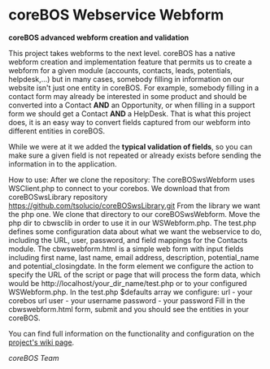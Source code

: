 coreBOS Webservice Webform
================

**coreBOS advanced webform creation and validation**

This project takes webforms to the next level. coreBOS has a native webform creation and implementation feature that permits us to create a webform for a given module (accounts, contacts, leads, potentials, helpdesk,...) but in many cases, somebody filling in information on our website isn't just one entity in coreBOS. For example, somebody filling in a contact form may already be interested in some product and should be converted into a Contact **AND** an Opportunity, or when filling in a support form we should get a Contact **AND** a HelpDesk. That is what this project does, it is an easy way to convert fields captured from our webform into different entities in coreBOS.

While we were at it we added the **typical validation of fields**, so you can make sure a given field is not repeated or already exists before sending the information in to the application.

How to use:
After we clone the repository:
The coreBOSwsWebform uses WSClient.php to connect to your corebos.
We download that from coreBOSwsLibrary repository https://github.com/tsolucio/coreBOSwsLibrary.git
From the library we want the php one.
We clone that directory to our coreBOSwsWebform.
Move the php dir to cbwsclib in order to use it in our WSWebform.php.
The test.php defines some configuration data about what we want the webservice to do, including the URL, user, password, and field mappings for the Contacts module.
The cbwswebform.html is a simple web form with input fields including first name, last name, email address, description, potential_name and potential_closingdate. In the form element we configure the action to specify the URL of the script or page that will process the form data, which would be http://localhost/your_dir_name/test.php or to your configured WSWebform.php.
In the test.php $defaults array we configure:
url - your corebos url
user - your username
password - your password
Fill in the cbwswebform.html form, submit and you should see the entities in your coreBOS.

You can find full information on the functionality and configuration on the [project's wiki page](http://corebos.org/documentation/doku.php?id=en:extensions:coreboswswebform).



*coreBOS Team*
